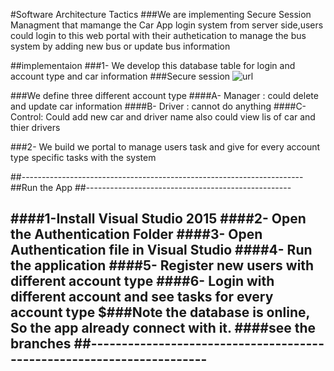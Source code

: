 
#Software Architecture Tactics
###We are implementing Secure Session Managment that mamange the Car  App login system from server side,users could login to this web portal with their authetication to manage the bus system by adding new bus or update bus information

##implementaion
###1- We develop this database table for login and account type and car information
###Secure session
![url](http://attach.alruabye.net/SoftwareArchitectureTactics/SSMDataBase.png)

###We define three different account type
####A- Manager : could delete and update car information
####B- Driver : cannot do anything
####C- Control: Could add new car and driver name also could view lis of car and thier drivers


###2-  We build we portal to manage  users task and give for every account type specific tasks with the system
 
##----------------------------------------------------------------------
##Run the App
##---------------------------------------------------

####1-Install Visual Studio 2015
####2- Open the Authentication Folder
####3- Open Authentication file in Visual Studio
####4- Run the application
####5- Register new  users with different account type 
####6- Login with different account and see tasks for every account type
$###Note the database is online, So the app already connect with it.
####see the branches
##----------------------------------------------------------------------
--
 